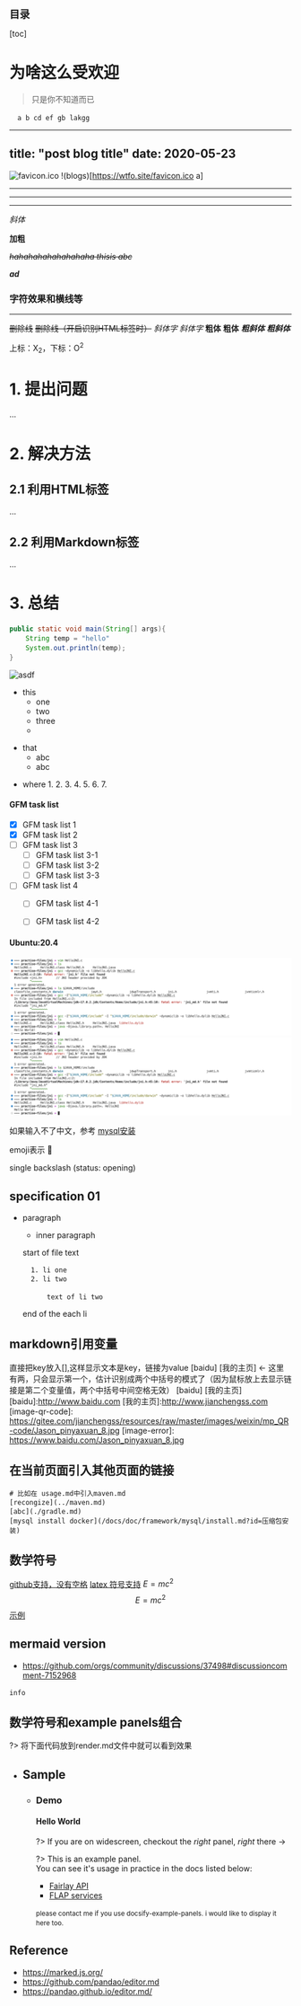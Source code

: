 <font style="font-size:1.3em;font-weight:bold;"> 目录 </font> 

[toc]

# 为啥这么受欢迎


> 只是你不知道而已

`   a b cd ef gb lakgg `


---
title: "post blog title"
date: 2020-05-23
---



![favicon.ico](https://wtfo.gitee.io/favicon.ico "h")
!(blogs)[https://wtfo.site/favicon.ico a]

----

----

----

_斜体_

__加粗__

~~_hahahahahahahahaha thisis abc_~~

___ad___

### 字符效果和横线等
                
----

~~删除线~~ <s>删除线（开启识别HTML标签时）</s>
*斜体字*      _斜体字_
**粗体**  __粗体__
***粗斜体*** ___粗斜体___

上标：X<sub>2</sub>，下标：O<sup>2</sup>





# 1. 提出问题

...

# 2. 解决方法

## 2.1 利用HTML标签

...

## 2.2 利用Markdown标签

...

# 3. 总结

```java
public static void main(String[] args){
    String temp = "hello"
    System.out.println(temp);
}
```

![asdf](https://wtfo.gitee.io/favicon.ico "he")

+ this
    + one
    + two 
    + three
    *
-  that
    + abc
    + abc
* where
    1. 
    2. 
    3. 
    4. 
    5. 
    6. 
    7. 

#### GFM task list

- [x] GFM task list 1
- [x] GFM task list 2
- [ ] GFM task list 3
    - [ ] GFM task list 3-1
    - [ ] GFM task list 3-2
    - [ ] GFM task list 3-3
- [ ] GFM task list 4
    - [ ] GFM task list 4-1
    - [ ] GFM task list 4-2


<!-- tabs:start -->
#### **Ubuntu:20.4**
<!-- tabs:start -->
<!-- tabs:end -->
<!-- tabs:end -->


![](/.images/doc/advance/jni/jni-show-01.png)
![](/.images/doc/advance/jni/jni-show-01.png 'comment :size=70%')


如果输入不了中文，参考 [mysql安装](/docs/doc/advance/mysql/install?id=源码安装)


emoji表示
:100:
<!-- 
    https://docsify.js.org/#/zh-cn/plugins?id=emoji
    :100:
    [参考]([/docs/devops/build/cmake?id=cmake-100)
    不需要解析emoji 
    https://github.com/docsifyjs/docsify/issues/742
-->

single backslash (status: opening)
<!-- 
反斜杠 转义 ``
# https://github.com/docsifyjs/docsify/issues/1881
-->

## specification 01
* paragraph

    + inner paragraph

    start of file text

        1. li one
        2. li two

            text of li two
    <!-- 如果`end of the each li`需要跳出 bullet,则需要添加一个空白行。需要注意空白行, 得预留一个跟外部顶格一样多的空格。比如`start of file text` 前面有四个空格,所以需要添加有四个空格的空白行。-->
    
    end of the each li

## markdown引用变量
[key]:value
直接把key放入[],这样显示文本是key，链接为value
[baidu] [我的主页]  ← 这里有两，只会显示第一个，估计识别成两个中括号的模式了（因为鼠标放上去显示链接是第二个变量值，两个中括号中间空格无效）
[baidu]
[我的主页]
[baidu]:http://www.baidu.com
[我的主页]:http://www.jianchengss.com
[image-qr-code]: https://gitee.com/jianchengss/resources/raw/master/images/weixin/mp_QR-code/Jason_pinyaxuan_8.jpg
[image-error]: https://www.baidu.com/Jason_pinyaxuan_8.jpg


## 在当前页面引入其他页面的链接
```shell
# 比如在 usage.md中引入maven.md
[recongize](../maven.md)
[abc](./gradle.md)
[mysql install docker](/docs/doc/framework/mysql/install.md?id=压缩包安装)
```

## 数学符号
[github支持，没有空格](https://docs.github.com/en/get-started/writing-on-github/working-with-advanced-formatting/writing-mathematical-expressions)
[latex 符号支持](https://en.wikibooks.org/wiki/LaTeX/Mathematics)
$E=mc^2$
$$E=mc^2$$
[示例](/docs/algo/tree/03-01-AVL-tree.md)

## mermaid version
* https://github.com/orgs/community/discussions/37498#discussioncomment-7152968
```mermaid
info
```

## 数学符号和example panels组合
?> 将下面代码放到render.md文件中就可以看到效果
* ## Sample

    + ### Demo

        <!-- panels:start -->
        <!-- div:title-panel -->
        #### Hello World
        <!-- div:left-panel-45 -->
        ?> If you are on widescreen, checkout the *right* panel, *right* there →

        <!-- div:right-panel-50 -->
        ?> This is an example panel.
        <br>You can see it's usage in practice in the docs listed below:

        - [Fairlay API](https://fairlay.com/api)
        - [FLAP services](https://docs.flap.cloud/#/create_new_service?id=special-files)

        <small>please contact me if you use docsify-example-panels. i would like to display it here too.</small>
        <!-- panels:end -->


## Reference
* https://marked.js.org/
* https://github.com/pandao/editor.md
* https://pandao.github.io/editor.md/